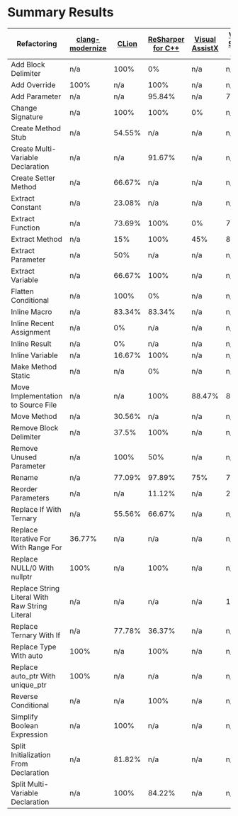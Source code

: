 # Summary Results

Refactoring | [clang-modernize](results/ClangModernizeResults.md) | [CLion](results/CLionResults.md) | [ReSharper for C++](results/ReSharperCppResults.md) | [Visual AssistX](results/VisualAssistXResults.md) | [Visual Studio 2017](results/VisualStudio2017Results.md)
----- | ----- | ----- | ----- | ----- | -----
Add Block Delimiter | n/a | 100% | 0% | n/a | n/a
Add Override | 100% | n/a | 100% | n/a | n/a
Add Parameter | n/a | n/a | 95.84% | n/a | 72%
Change Signature | n/a | 100% | 100% | 0% | n/a
Create Method Stub | n/a | 54.55% | n/a | n/a | n/a
Create Multi-Variable Declaration | n/a | n/a | 91.67% | n/a | n/a
Create Setter Method | n/a | 66.67% | n/a | n/a | n/a
Extract Constant | n/a | 23.08% | n/a | n/a | n/a
Extract Function | n/a | 73.69% | 100% | 0% | 78.95%
Extract Method | n/a | 15% | 100% | 45% | 85%
Extract Parameter | n/a | 50% | n/a | n/a | n/a
Extract Variable | n/a | 66.67% | 100% | n/a | n/a
Flatten Conditional | n/a | 100% | 0% | n/a | n/a
Inline Macro | n/a | 83.34% | 83.34% | n/a | n/a
Inline Recent Assignment | n/a | 0% | n/a | n/a | n/a
Inline Result | n/a | 0% | n/a | n/a | n/a
Inline Variable | n/a | 16.67% | 100% | n/a | n/a
Make Method Static | n/a | n/a | 0% | n/a | n/a
Move Implementation to Source File | n/a | n/a | 100% | 88.47% | 88.47%
Move Method | n/a | 30.56% | n/a | n/a | n/a
Remove Block Delimiter | n/a | 37.5% | 100% | n/a | n/a
Remove Unused Parameter | n/a | 100% | 50% | n/a | n/a
Rename | n/a | 77.09% | 97.89% | 75% | 79.03%
Reorder Parameters | n/a | n/a | 11.12% | n/a | 22.23%
Replace If With Ternary | n/a | 55.56% | 66.67% | n/a | n/a
Replace Iterative For With Range For | 36.77% | n/a | n/a | n/a | n/a
Replace NULL/0 With nullptr | 100% | n/a | 100% | n/a | n/a
Replace String Literal With Raw String Literal | n/a | n/a | n/a | n/a | 100%
Replace Ternary With If | n/a | 77.78% | 36.37% | n/a | n/a
Replace Type With auto | 100% | n/a | 100% | n/a | n/a
Replace auto_ptr With unique_ptr | 100% | n/a | n/a | n/a | n/a
Reverse Conditional | n/a | n/a | 100% | n/a | n/a
Simplify Boolean Expression | n/a | 100% | n/a | n/a | n/a
Split Initialization From Declaration | n/a | 81.82% | n/a | n/a | n/a
Split Multi-Variable Declaration | n/a | 100% | 84.22% | n/a | n/a

